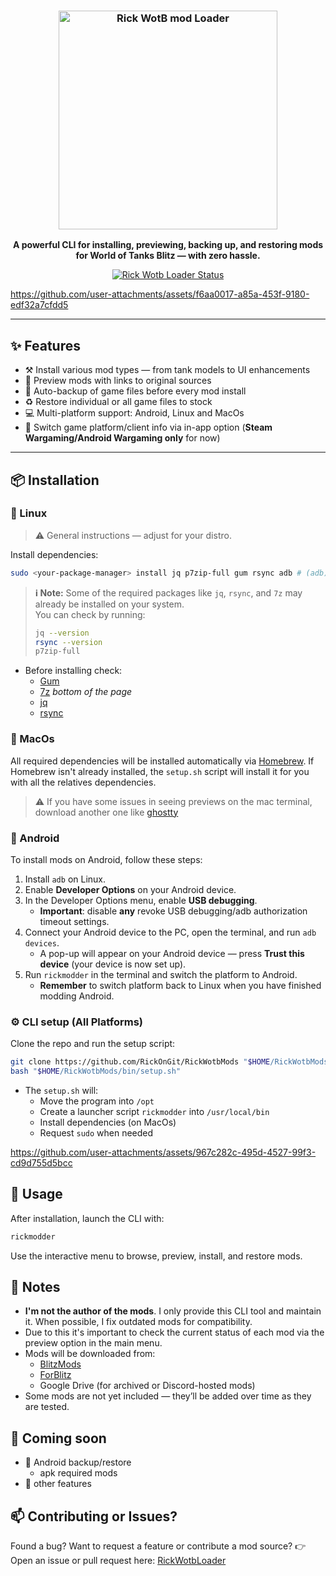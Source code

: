 <h3 align="center">
  <img src="https://raw.githubusercontent.com/RickOnGit/RickWotbMods/main/assets/logo.png" alt="Rick WotB mod Loader" width="350" />
</h3>

<p align="center">
  <strong>A powerful CLI for installing, previewing, backing up, and restoring mods for World of Tanks Blitz — with zero hassle.</strong>
</p>

<p align="center">
  <a href="https://github.com/RickOnGit/RickWotbMods">
    <img src="https://img.shields.io/badge/Rick%20Wotb%20Loader-a6e3a1?style=flat-square&logo=git&logoColor=D9E0EE&labelColor=302D41" alt="Rick Wotb Loader Status">
  </a>
</p>

https://github.com/user-attachments/assets/f6aa0017-a85a-453f-9180-edf32a7cfdd5

---

## ✨ Features

- ⚒️ Install various mod types — from tank models to UI enhancements
- 👀 Preview mods with links to original sources
- 📁 Auto-backup of game files before every mod install
- ♻️ Restore individual or all game files to stock
- 💻 Multi-platform support: Android, Linux and MacOs
- 🔁 Switch game platform/client info via in-app option (**Steam Wargaming/Android Wargaming only** for now)

---

## 📦 Installation

### 🐧 Linux

> ⚠️ General instructions — adjust for your distro.

Install dependencies:

```bash
sudo <your-package-manager> install jq p7zip-full gum rsync adb # (adb) for installing mods on android
```

> **ℹ️ Note:** Some of the required packages like `jq`, `rsync`, and `7z` may already be installed on your system.  
> You can check by running:
>
> ```bash
> jq --version
> rsync --version
> p7zip-full
> ```

- Before installing check:
  - [Gum](https://github.com/charmbracelet/gum)
  - [7z](https://www.7-zip.org/download.html) _bottom of the page_
  - [jq](https://github.com/jqlang/jq?tab=readme-ov-file)
  - [rsync](https://github.com/RsyncProject/rsync)

### 🍎 MacOs

All required dependencies will be installed automatically via [Homebrew](https://brew.sh/).
If Homebrew isn't already installed, the `setup.sh` script will install it for you with all the relatives dependencies.

> ⚠️ If you have some issues in seeing previews on the mac terminal, download another one like [ghostty](https://ghostty.org/)

### 🤖 Android

To install mods on Android, follow these steps:

1. Install `adb` on Linux.
2. Enable **Developer Options** on your Android device.
3. In the Developer Options menu, enable **USB debugging**.
   - **Important**: disable **any** revoke USB debugging/adb authorization timeout settings.
4. Connect your Android device to the PC, open the terminal, and run `adb devices`.
   - A pop-up will appear on your Android device — press **Trust this device** (your device is now set up).
5. Run `rickmodder` in the terminal and switch the platform to Android.
    - **Remember** to switch platform back to Linux when you have finished modding Android.

### ⚙️ CLI setup (All Platforms)

Clone the repo and run the setup script:

```bash
git clone https://github.com/RickOnGit/RickWotbMods "$HOME/RickWotbMods"
bash "$HOME/RickWotbMods/bin/setup.sh"
```

- The `setup.sh` will:
  - Move the program into `/opt`
  - Create a launcher script `rickmodder` into `/usr/local/bin`
  - Install dependencies (on MacOs)
  - Request `sudo` when needed

<https://github.com/user-attachments/assets/967c282c-495d-4527-99f3-cd9d755d5bcc>

## 🚀 Usage

After installation, launch the CLI with:

```bash
rickmodder
```

Use the interactive menu to browse, preview, install, and restore mods.

## 📝 Notes

- **I'm not the author of the mods**. I only provide this CLI tool and maintain it. When possible, I fix outdated mods for compatibility.
- Due to this it's important to check the current status of each mod via the preview option in the main menu.
- Mods will be downloaded from:
  - [BlitzMods](https://blitz-mods.com/)
  - [ForBlitz](https://forblitz.ru/)
  - Google Drive (for archived or Discord-hosted mods)
- Some mods are not yet included — they’ll be added over time as they are tested.

## 🧩 Coming soon

- 🤖 Android backup/restore
  - apk required mods
- 👀 other features

## 📫 Contributing or Issues?

Found a bug? Want to request a feature or contribute a mod source?
👉 Open an issue or pull request here: [RickWotbLoader](https://github.com/RickOnGit/RickWotbMods)
